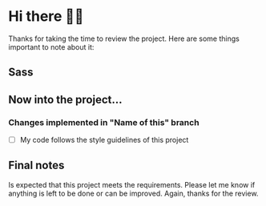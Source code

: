 # Hi there 👋🏻 

Thanks for taking the time to review the project. Here are some things important to note about it:

## Sass

## Now into the project...

### Changes implemented in "Name of this" branch 

- [ ] My code follows the style guidelines of this project

## Final notes

Is expected that this project meets the requirements. Please let me know if anything is left to be done or can be improved. Again, thanks for the review.
